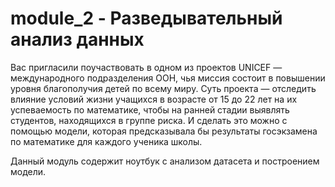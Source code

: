 <h1>module_2 - Разведывательный анализ данных</h1>
Вас пригласили поучаствовать в одном из проектов UNICEF — международного подразделения ООН, чья миссия состоит в повышении уровня благополучия детей по всему миру. 
Суть проекта — отследить влияние условий жизни учащихся в возрасте от 15 до 22 лет на их успеваемость по математике, чтобы на ранней стадии выявлять студентов, находящихся в группе риска.
И сделать это можно с помощью модели, которая предсказывала бы результаты госэкзамена по математике для каждого ученика школы.
<p><p>
Данный модуль содержит ноутбук с анализом датасета и построением модели. 
</p>